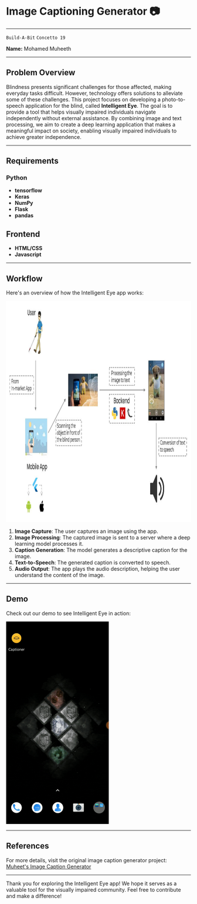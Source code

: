 # Image Captioning Generator 📷

---

`Build-A-Bit` `Concetto 19`

**Name:** Mohamed Muheeth

---

## Problem Overview

Blindness presents significant challenges for those affected, making everyday tasks difficult. However, technology offers solutions to alleviate some of these challenges. This project focuses on developing a photo-to-speech application for the blind, called **Intelligent Eye**. The goal is to provide a tool that helps visually impaired individuals navigate independently without external assistance. By combining image and text processing, we aim to create a deep learning application that makes a meaningful impact on society, enabling visually impaired individuals to achieve greater independence.

---

## Requirements

### Python
- **tensorflow**
- **Keras**
- **NumPy**
- **Flask**
- **pandas**

## Frontend
- **HTML/CSS**
- **Javascript**
  

---

## Workflow

Here's an overview of how the Intelligent Eye app works:

<img src="https://github.com/HeliosX7/caption-generator-app/blob/master/images/workflow.JPG" height="600">

1. **Image Capture**: The user captures an image using the app.
2. **Image Processing**: The captured image is sent to a server where a deep learning model processes it.
3. **Caption Generation**: The model generates a descriptive caption for the image.
4. **Text-to-Speech**: The generated caption is converted to speech.
5. **Audio Output**: The app plays the audio description, helping the user understand the content of the image.

---

## Demo

Check out our demo to see Intelligent Eye in action:

<img src="https://github.com/HeliosX7/caption-generator-app/blob/master/images/demo.gif" width="280" height="550">

---

## References

For more details, visit the original image caption generator project: [Muheet's Image Caption Generator](https://github.com/muheet-m1/image-caption-generator.git)

---

Thank you for exploring the Intelligent Eye app! We hope it serves as a valuable tool for the visually impaired community. Feel free to contribute and make a difference!
